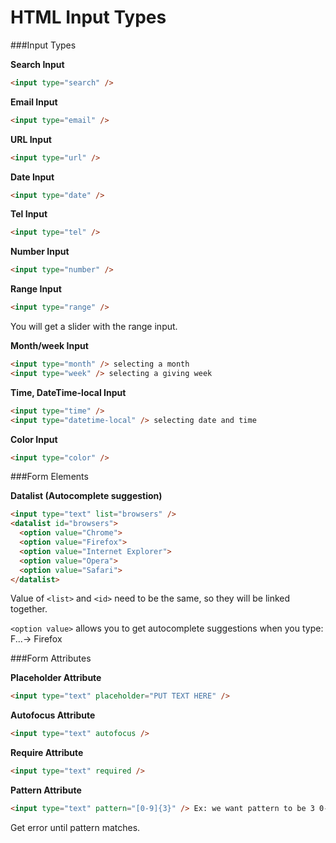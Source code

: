 # HTML Input Types

###Input Types

[](codepen://Kaatje/GoQQov)

**Search Input**

```html
<input type="search" />
```

**Email Input**

```html
<input type="email" />
```

**URL Input**

```html
<input type="url" />
```

**Date Input**

```html
<input type="date" />
```

**Tel Input**

```html
<input type="tel" />
```

**Number Input**

```html
<input type="number" />
```

**Range Input**

```html
<input type="range" />
```
You will get a slider with the range input. 

**Month/week Input**

```html
<input type="month" /> selecting a month 
<input type="week" /> selecting a giving week 
```


**Time, DateTime-local Input**

```html
<input type="time" /> 
<input type="datetime-local" /> selecting date and time
```

**Color Input**

```html
<input type="color" /> 

```


###Form Elements

**Datalist (Autocomplete suggestion)**

```html
<input type="text" list="browsers" />
<datalist id="browsers">
  <option value="Chrome">
  <option value="Firefox">
  <option value="Internet Explorer">
  <option value="Opera">
  <option value="Safari">
</datalist>
```
Value of `<list>` and `<id>` need to be the same, so they will be linked together.

`<option value>` allows you to get autocomplete suggestions when you type: F...-> Firefox


###Form Attributes

**Placeholder Attribute**

```html
<input type="text" placeholder="PUT TEXT HERE" />
```

**Autofocus Attribute**

```html
<input type="text" autofocus />
```

**Require Attribute**

```html
<input type="text" required />
```

**Pattern Attribute**

```html
<input type="text" pattern="[0-9]{3}" /> Ex: we want pattern to be 3 0-9 digits
```
Get error until pattern matches. 
